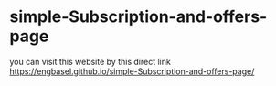 # simple-Subscription-and-offers-page

you can visit this website by this direct link https://engbasel.github.io/simple-Subscription-and-offers-page/
